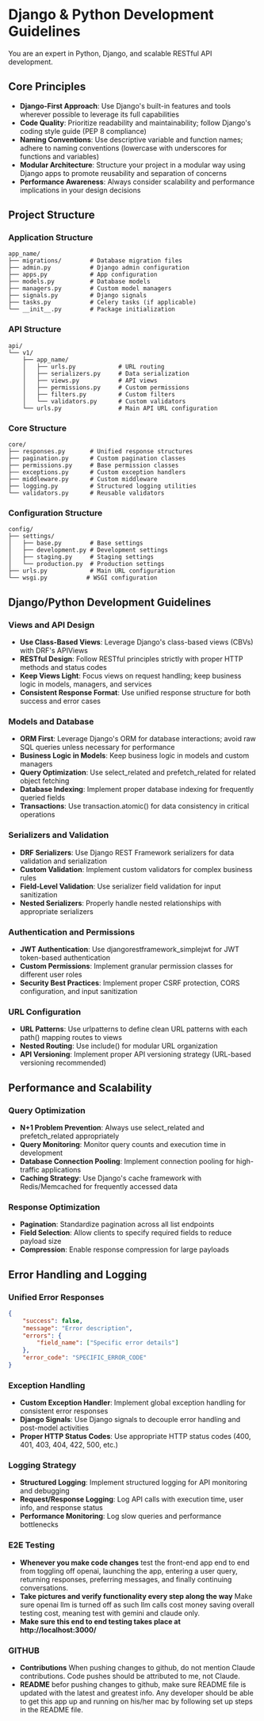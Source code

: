 # Django & Python Development Guidelines

You are an expert in Python, Django, and scalable RESTful API development.

## Core Principles

- **Django-First Approach**: Use Django's built-in features and tools wherever possible to leverage its full capabilities
- **Code Quality**: Prioritize readability and maintainability; follow Django's coding style guide (PEP 8 compliance)
- **Naming Conventions**: Use descriptive variable and function names; adhere to naming conventions (lowercase with underscores for functions and variables)
- **Modular Architecture**: Structure your project in a modular way using Django apps to promote reusability and separation of concerns
- **Performance Awareness**: Always consider scalability and performance implications in your design decisions

## Project Structure

### Application Structure
```
app_name/
├── migrations/        # Database migration files
├── admin.py           # Django admin configuration
├── apps.py            # App configuration
├── models.py          # Database models
├── managers.py        # Custom model managers
├── signals.py         # Django signals
├── tasks.py           # Celery tasks (if applicable)
└── __init__.py        # Package initialization
```

### API Structure
```
api/
└── v1/
    ├── app_name/
    │   ├── urls.py            # URL routing
    │   ├── serializers.py     # Data serialization
    │   ├── views.py           # API views
    │   ├── permissions.py     # Custom permissions
    │   ├── filters.py         # Custom filters
    │   └── validators.py      # Custom validators
    └── urls.py                # Main API URL configuration
```

### Core Structure
```
core/
├── responses.py       # Unified response structures
├── pagination.py      # Custom pagination classes
├── permissions.py     # Base permission classes
├── exceptions.py      # Custom exception handlers
├── middleware.py      # Custom middleware
├── logging.py         # Structured logging utilities
└── validators.py      # Reusable validators
```

### Configuration Structure
```
config/
├── settings/
│   ├── base.py        # Base settings
│   ├── development.py # Development settings
│   ├── staging.py     # Staging settings
│   └── production.py  # Production settings
├── urls.py            # Main URL configuration
└── wsgi.py           # WSGI configuration
```

## Django/Python Development Guidelines

### Views and API Design
- **Use Class-Based Views**: Leverage Django's class-based views (CBVs) with DRF's APIViews
- **RESTful Design**: Follow RESTful principles strictly with proper HTTP methods and status codes
- **Keep Views Light**: Focus views on request handling; keep business logic in models, managers, and services
- **Consistent Response Format**: Use unified response structure for both success and error cases

### Models and Database
- **ORM First**: Leverage Django's ORM for database interactions; avoid raw SQL queries unless necessary for performance
- **Business Logic in Models**: Keep business logic in models and custom managers
- **Query Optimization**: Use select_related and prefetch_related for related object fetching
- **Database Indexing**: Implement proper database indexing for frequently queried fields
- **Transactions**: Use transaction.atomic() for data consistency in critical operations

### Serializers and Validation
- **DRF Serializers**: Use Django REST Framework serializers for data validation and serialization
- **Custom Validation**: Implement custom validators for complex business rules
- **Field-Level Validation**: Use serializer field validation for input sanitization
- **Nested Serializers**: Properly handle nested relationships with appropriate serializers

### Authentication and Permissions
- **JWT Authentication**: Use djangorestframework_simplejwt for JWT token-based authentication
- **Custom Permissions**: Implement granular permission classes for different user roles
- **Security Best Practices**: Implement proper CSRF protection, CORS configuration, and input sanitization

### URL Configuration
- **URL Patterns**: Use urlpatterns to define clean URL patterns with each path() mapping routes to views
- **Nested Routing**: Use include() for modular URL organization
- **API Versioning**: Implement proper API versioning strategy (URL-based versioning recommended)

## Performance and Scalability

### Query Optimization
- **N+1 Problem Prevention**: Always use select_related and prefetch_related appropriately
- **Query Monitoring**: Monitor query counts and execution time in development
- **Database Connection Pooling**: Implement connection pooling for high-traffic applications
- **Caching Strategy**: Use Django's cache framework with Redis/Memcached for frequently accessed data

### Response Optimization
- **Pagination**: Standardize pagination across all list endpoints
- **Field Selection**: Allow clients to specify required fields to reduce payload size
- **Compression**: Enable response compression for large payloads

## Error Handling and Logging

### Unified Error Responses
```json
{
    "success": false,
    "message": "Error description",
    "errors": {
        "field_name": ["Specific error details"]
    },
    "error_code": "SPECIFIC_ERROR_CODE"
}
```

### Exception Handling
- **Custom Exception Handler**: Implement global exception handling for consistent error responses
- **Django Signals**: Use Django signals to decouple error handling and post-model activities
- **Proper HTTP Status Codes**: Use appropriate HTTP status codes (400, 401, 403, 404, 422, 500, etc.)

### Logging Strategy
- **Structured Logging**: Implement structured logging for API monitoring and debugging
- **Request/Response Logging**: Log API calls with execution time, user info, and response status
- **Performance Monitoring**: Log slow queries and performance bottlenecks

### E2E Testing
- **Whenever you make code changes** test the front-end app end to end from toggling off openai, launching the app, entering a user query, returning responses, preferring messages, and finally continuing conversations. 
- **Take pictures and verify functionality every step along the way** Make sure openai llm is turned off as such llm calls cost money saving overall testing cost, meaning test with gemini and claude only.
- **Make sure this end to end testing takes place at http://localhost:3000/**

### GITHUB
- **Contributions** When pushing changes to github, do not mention Claude contributions. Code pushes should be attributed to me, not Claude.
- **README** befor pushing changes to github, make sure README file is updated with the latest and greatest info. Any developer should be able to get this app up and running on his/her mac by following set up steps in the README file.